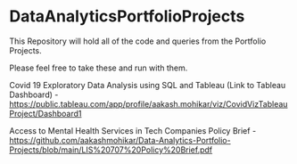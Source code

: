 # DataAnalyticsPortfolioProjects
This Repository will hold all of the code and queries from the Portfolio Projects.  

Please feel free to take these and run with them. 

Covid 19 Exploratory Data Analysis using SQL and Tableau (Link to Tableau Dashboard) - https://public.tableau.com/app/profile/aakash.mohikar/viz/CovidVizTableauProject/Dashboard1

Access to Mental Health Services in Tech Companies Policy Brief - https://github.com/aakashmohikar/Data-Analytics-Portfolio-Projects/blob/main/LIS%20707%20Policy%20Brief.pdf



